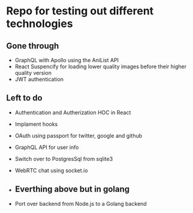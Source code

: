 # Repo for testing out different technologies

## Gone through
- GraphQL with Apollo using the AniList API
- React Suspencify for loading lower quality images before their higher quality version
- JWT authentication

## Left to do
- Authentication and Autherization HOC in React
- Implament hooks
- OAuth using passport for twitter, google and github
- GraphQL API for user info
- Switch over to PostgresSql from sqlite3
- WebRTC chat using socket.io

- ## Everthing above but in golang
- Port over backend from Node.js to a Golang backend
